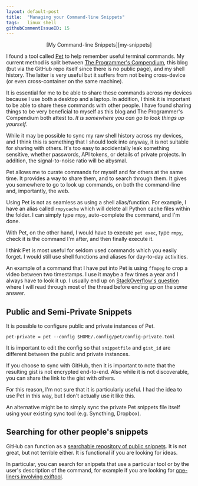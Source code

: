 ```yaml
---
layout: default-post
title:  "Managing your Command-line Snippets"
tags:   linux shell
githubCommentIssueID: 15
---
```


<div markdown="1" style="text-align: center">
[My Command-line Snippets][my-snippets]
</div>

I found a tool called [Pet][pet] to help remember useful terminal commands.
My current method is split between [The Programmer's Compendium][programmer's-compendium],
this blog (but via the GitHub repo itself since there is no public page), and my
shell history. The latter is very useful but it suffers from not being
cross-device (or even cross-container on the same machine).

It is essential for me to be able to share these commands across my devices
because I use both a desktop and a laptop. In addition, I think it is important
to be able to share these commands with other people. I have found sharing
things to be very beneficial to myself as this blog and The Programmer's Compendium
both attest to. *It is somewhere you can go to look things up yourself.*

While it may be possible to sync my raw shell history across my devices, and
I think this is something that I should look into anyway, it is not suitable
for sharing with others. It's too easy to accidentally leak something sensitive,
whether passwords, API tokens, or details of private projects. In addition,
the signal-to-noise ratio will be abysmal.

Pet allows me to curate commands for myself and for others at the same time.
It provides a way to share them, and to search through them. It gives you
somewhere to go to look up commands, on both the command-line and, importantly,
the web.

Using Pet is not as seamless as using a shell alias/function. For example,
I have an alias called `rmpycache` which will delete all Python cache files within
the folder. I can simply type `rmpy`, auto-complete the command, and I'm done.

With Pet, on the other hand, I would have to execute `pet exec`, type `rmpy`,
check it is the command I'm after, and then finally execute it.

I think Pet is most useful for seldom used commands which you easily forget.
I would still use shell functions and aliases for day-to-day activities.

An example of a command that I have put into Pet is using `ffmpeg` to crop
a video between two timestamps. I use it maybe a few times a year and I always
have to look it up. I usually end up on [StackOverflow's question][so-ffmpeg]
where I will read through most of the thread before ending up on the *same*
answer.


## Public and Semi-Private Snippets

It is possible to configure public and private instances of Pet.

```
pet-private = pet --config $HOME/.config/pet/config-private.toml
```

It is important to edit the config so that  `snippetfile` and `gist_id`
are different between the public and private instances.

If you choose to sync with GitHub, then it is important to note that the resulting
gist is not encrypted end-to-end. Also while it is not discoverable, you can
share the link to the gist with others.

For this reason, I'm not sure that it is particularly useful. I had the idea to
use Pet in this way, but I don't actually use it like this.

An alternative might be to simply sync the private Pet snippets file itself using
your existing sync tool (e.g. Syncthing, Dropbox).


## Searching for other people's snippets

GitHub can function as a [searchable repository of public snippets][search-gists].
It is not great, but not terrible either. It is functional if you are looking
for ideas.

In particular, you can search for snippets that use a particular tool or by the
user's description of the command, for example if you are looking for
[one-liners involving exiftool][search-exiftool].


[my-snippets]: https://gist.github.com/QasimK/0fe6ebc15559965b10d6cf2cab1e1e8f
[programmer's-compendium]: https://qasimk.gitbooks.io/programmers-compendium/content/
[pet]: https://github.com/knqyf263/pet/
[so-ffmpeg]: https://stackoverflow.com/questions/18444194/cutting-the-videos-based-on-start-and-end-time-using-ffmpeg
[search-gists]: https://gist.github.com/search?q=filename%3Apet-snippet.toml
[search-exiftool]: https://gist.github.com/search?q=filename%3Apet-snippet.toml+exiftool
